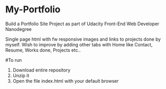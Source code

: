 # My-Portfolio
Build a Portfolio Site Project as part of Udacity Front-End Web Developer Nanodegree

Single page html with fw responsive images and links to projects done by myself.
Wish to improve by adding other tabs with Home like Contact, Resume, Works done, Projects etc..

#To run
1. Download entire repository
2. Unzip it
3. Open the file index.html with your default browser
